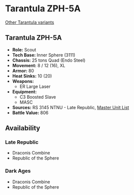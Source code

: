 # Tarantula ZPH-5A

[Other Tarantula variants](../tarantula.md)

## Tarantula ZPH-5A
- **Role:** Scout
- **Tech Base:** Inner Sphere (3111)
- **Chassis:** 25 tons Quad (Endo Steel)
- **Movement:** 8 / 12 (16), XL
- **Armor:** 80
- **Heat Sinks:** 10 (20)
- **Weapons:**
  - ER Large Laser
- **Equipment:**
  - C3 Boosted Slave
  - MASC
- **Sources:** RS 3145 NTNU - Late Republic, [Master Unit List](http://masterunitlist.info/Unit/Details/6941/tarantula-zph-5a)
- **Battle Value:** 806

## Availability

### Late Republic
- Draconis Combine
- Republic of the Sphere

### Dark Ages
- Draconis Combine
- Republic of the Sphere

